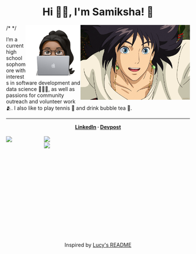 <div align="center">
 <h1>Hi 👋🏽, I'm Samiksha! 🦦</h1>
</div>

<!--   <img id="gif" align="right" src="giphy.gif" height="150"> -->
  <img id="gif" align="right" src="howl.gif" width="300">
/*  <img align="right" src="New Note.png" height="150"> */
  
  I’m a current high school sophomore with interests in software development and data science 👩🏾‍💻, as well as passions for community outreach and volunteer work 🫂. I also like to play tennis 🎾 and drink bubble tea 🧋.


  ---
 <div align="center">
  <b><div><a href="https://linkedin.com/in/samikshalingan">LinkedIn</a>  ∙  <a href="https://devpost.com/slingan">Devpost</a></b>
 </div>
 </div>
<br>
 <!-- ![Alt text](https://spotify-recently-played-readme.vercel.app/api?user=yklmyaju9eg0x4xlwhdyojbr1&width=500) -->
  
<div align="right">
  <img src="https://spotify-recently-played-readme.vercel.app/api?user=yklmyaju9eg0x4xlwhdyojbr1&width=400" align="left">
</div>
  
<div align="right">
  <img src = "https://github-readme-stats.vercel.app/api?username=slingann&show_icons=true&include_all_commits=true&border_radius=20px&theme=graywhite" width="400" align="right">
  <br>
  <img src = "https://github-readme-stats.vercel.app/api/top-langs/?username=slingann&layout=compact&border_radius=20px&theme=graywhite&custom_title=Samiksha's+Top+Languages" width="400" align="right">
</div>

<!-- inspired by lucy's readme! https://github.com/lhao03/lhao03 -->

<br>
<br>
<br>
<br>
<br>
<br>
<br>
<br>
<br>
<br>
<br>
<br>
<br>
<br>
<br>
<br>
<div align="center">
 Inspired by <a href="https://github.com/lhao03/lhao03">Lucy's README</a>
</div>
